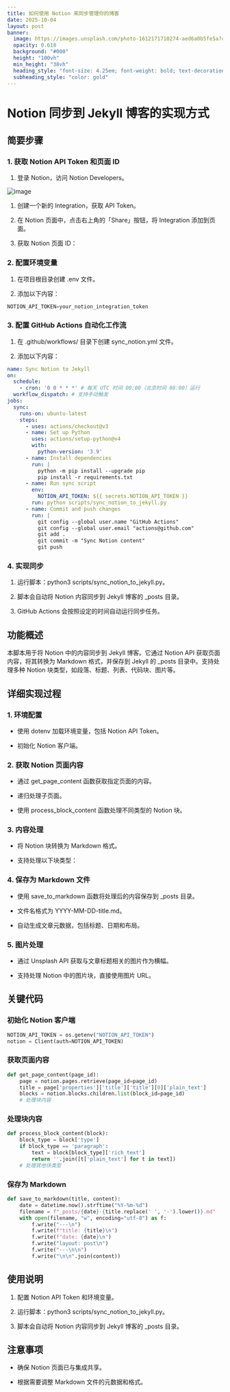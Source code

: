 ```yaml
---
title: 如何使用 Notion 来同步管理你的博客
date: 2025-10-04
layout: post
banner:
  image: https://images.unsplash.com/photo-1612171710274-aed6a0b5fe5a?crop=entropy&cs=tinysrgb&fit=max&fm=jpg&ixid=M3w2OTIwMzJ8MHwxfHJhbmRvbXx8fHx8fHx8fDE3NTk1OTQ5NTV8&ixlib=rb-4.1.0&q=80&w=1080
  opacity: 0.618
  background: "#000"
  height: "100vh"
  min_height: "38vh"
  heading_style: "font-size: 4.25em; font-weight: bold; text-decoration: underline"
  subheading_style: "color: gold"
---
```


# Notion 同步到 Jekyll 博客的实现方式

## 简要步骤

### 1. 获取 Notion API Token 和页面 ID

1. 登录 Notion，访问 Notion Developers。

![image](https://prod-files-secure.s3.us-west-2.amazonaws.com/a7a0cc5a-89b9-4cda-8686-1fba0ca52f40/d19c1afe-dea5-4312-9333-786b0ba83054/image.png?X-Amz-Algorithm=AWS4-HMAC-SHA256&X-Amz-Content-Sha256=UNSIGNED-PAYLOAD&X-Amz-Credential=ASIAZI2LB466Z7CUTWSB%2F20251004%2Fus-west-2%2Fs3%2Faws4_request&X-Amz-Date=20251004T162234Z&X-Amz-Expires=3600&X-Amz-Security-Token=IQoJb3JpZ2luX2VjEMP%2F%2F%2F%2F%2F%2F%2F%2F%2F%2FwEaCXVzLXdlc3QtMiJGMEQCIG7nXBJWkFLV9MdDNyDeXep4T3R22gYQm9GBhaPmdNVQAiBTLd%2FwgzzXALr7azfSOfevnDPe9Y66MsiBRk%2FvpaLmLyr%2FAwhcEAAaDDYzNzQyMzE4MzgwNSIMVwqPCX6C72ewhgRSKtwD01G4sphPO2UaP4wBDlvucHF2vQcr6uARgpsiHBntA421Fm1ILvOWPX8oWp5PGM8V0UQGHUYeQucDvO0dkCCdXtirKei1LkDFxRwyZVJ6VkjZL%2Fw99XXxDK%2Bjs66ERYBE%2BSZD7A%2FzDyFGLJIDfScTYQzgma2YP2Qch6Tmyv8%2Bz0u0xqOCHL%2FX6z8xqTvN%2Bgl7YbZrV4tZK5I%2FwOLF%2FiCpEpyQ9%2FjBBXBDYICHrxioAHksTmJF8dxyS8HF%2FiISJVyjj8CF0SxxnRwwfMu3S7sXa9hwsRP9hyVFu8%2FJE5Cz3IlJrrR3yU2QIhaDMlGLNheDqBVOEzKeIdfRNXLHFlrsOOEvU8XF6u1b6SJaq0ddfcHRLQ9ilEKhU7lQoNDzgYICApzjIces8wCa%2BmdP5Si1EbxhGT0AAmtiJzRpqcdKm%2BwTQYg9%2F%2BoXpOjGRiS%2FUG6UGeYtZDalcSRS1mIvGwvswtzwYQQXVsKy2A1UcaqRkm13TMZh58IABrzlwctbk8gWWCKLdN%2BTnEAj1zR67pzrMBxxNsx6aszdM6at59fOGRoo%2F6gzTmLfvBVpDs7rJfPNy91v1EzfYkGmu8LDPuo%2BmtRm51va37VIVwoAlKJLXDu933O3RbLa466zkxswqPiDxwY6pgE1Tfn9c%2BxxTkK6kWmAZpvf1ugpqi0sqUS4nHaITfTjWkQRoZ2w63nZciaPGnzlljMJ3Cy%2Bu5%2FuTNiOMiu2eZ1Ltf7esOpCHLT%2B1pT2eLW9NzUO5ESAmxBKUsn47LaQXPgQEjJ0EgLr704F093UnsKAZJ8NpXOc3xrX8BEZxEuTVQCWjUH0lZEaBbZ8oH8QO6B9Swz4GqETXkG44DpvPvjZXFPWbyjt&X-Amz-Signature=ed4ba78868032934aa47233f947d1e0df8565ca2a5e82579c14a2e6af6917e77&X-Amz-SignedHeaders=host&x-amz-checksum-mode=ENABLED&x-id=GetObject)

1. 创建一个新的 Integration，获取 API Token。

1. 在 Notion 页面中，点击右上角的「Share」按钮，将 Integration 添加到页面。

1. 获取 Notion 页面 ID：


### 2. 配置环境变量

1. 在项目根目录创建 .env 文件。

1. 添加以下内容：

```javascript
NOTION_API_TOKEN=your_notion_integration_token
```

### 3. 配置 GitHub Actions 自动化工作流

1. 在 .github/workflows/ 目录下创建 sync_notion.yml 文件。

1. 添加以下内容：

```yaml
name: Sync Notion to Jekyll
on:
  schedule:
    - cron: '0 0 * * *' # 每天 UTC 时间 00:00（北京时间 08:00）运行
  workflow_dispatch: # 支持手动触发
jobs:
  sync:
    runs-on: ubuntu-latest
    steps:
      - uses: actions/checkout@v3
      - name: Set up Python
        uses: actions/setup-python@v4
        with:
          python-version: '3.9'
      - name: Install dependencies
        run: |
          python -m pip install --upgrade pip
          pip install -r requirements.txt
      - name: Run sync script
        env:
          NOTION_API_TOKEN: ${{ secrets.NOTION_API_TOKEN }}
        run: python scripts/sync_notion_to_jekyll.py
      - name: Commit and push changes
        run: |
          git config --global user.name "GitHub Actions"
          git config --global user.email "actions@github.com"
          git add .
          git commit -m "Sync Notion content"
          git push
```

### 4. 实现同步

1. 运行脚本：python3 scripts/sync_notion_to_jekyll.py。

1. 脚本会自动将 Notion 内容同步到 Jekyll 博客的 _posts 目录。

1. GitHub Actions 会按照设定的时间自动运行同步任务。

## 功能概述

本脚本用于将 Notion 中的内容同步到 Jekyll 博客。它通过 Notion API 获取页面内容，将其转换为 Markdown 格式，并保存到 Jekyll 的 _posts 目录中。支持处理多种 Notion 块类型，如段落、标题、列表、代码块、图片等。

## 详细实现过程

### 1. 环境配置

- 使用 dotenv 加载环境变量，包括 Notion API Token。

- 初始化 Notion 客户端。

### 2. 获取 Notion 页面内容

- 通过 get_page_content 函数获取指定页面的内容。

- 递归处理子页面。

- 使用 process_block_content 函数处理不同类型的 Notion 块。

### 3. 内容处理

- 将 Notion 块转换为 Markdown 格式。

- 支持处理以下块类型：


### 4. 保存为 Markdown 文件

- 使用 save_to_markdown 函数将处理后的内容保存到 _posts 目录。

- 文件名格式为 YYYY-MM-DD-title.md。

- 自动生成文章元数据，包括标题、日期和布局。

### 5. 图片处理

- 通过 Unsplash API 获取与文章标题相关的图片作为横幅。

- 支持处理 Notion 中的图片块，直接使用图片 URL。

## 关键代码

### 初始化 Notion 客户端

```python
NOTION_API_TOKEN = os.getenv("NOTION_API_TOKEN")
notion = Client(auth=NOTION_API_TOKEN)
```

### 获取页面内容

```python
def get_page_content(page_id):
    page = notion.pages.retrieve(page_id=page_id)
    title = page['properties']['title']['title'][0]['plain_text']
    blocks = notion.blocks.children.list(block_id=page_id)
    # 处理块内容
```

### 处理块内容

```python
def process_block_content(block):
    block_type = block['type']
    if block_type == 'paragraph':
        text = block[block_type]['rich_text']
        return ''.join([t['plain_text'] for t in text])
    # 处理其他块类型
```

### 保存为 Markdown

```python
def save_to_markdown(title, content):
    date = datetime.now().strftime("%Y-%m-%d")
    filename = f"_posts/{date}-{title.replace(' ', '-').lower()}.md"
    with open(filename, "w", encoding="utf-8") as f:
        f.write("---\n")
        f.write(f"title: {title}\n")
        f.write(f"date: {date}\n")
        f.write("layout: post\n")
        f.write("---\n\n")
        f.write("\n\n".join(content))
```

## 使用说明

1. 配置 Notion API Token 和环境变量。

1. 运行脚本：python3 scripts/sync_notion_to_jekyll.py。

1. 脚本会自动将 Notion 内容同步到 Jekyll 博客的 _posts 目录。

## 注意事项

- 确保 Notion 页面已与集成共享。

- 根据需要调整 Markdown 文件的元数据和格式。